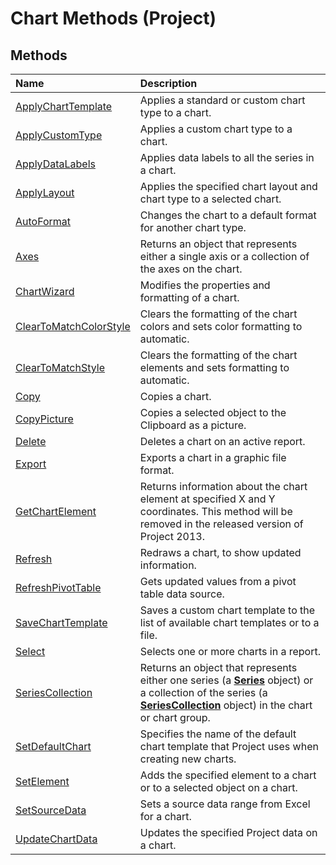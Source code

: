 
# Chart Methods (Project)

## Methods



|**Name**|**Description**|
|:-----|:-----|
|[ApplyChartTemplate](ed449d73-6cae-6d54-de97-617612cd9129.md)|Applies a standard or custom chart type to a chart.|
|[ApplyCustomType](2bfe88c2-198e-a039-ace6-4ba362ce09d6.md)|Applies a custom chart type to a chart.|
|[ApplyDataLabels](cda031a4-ed86-1ec8-583d-44767785e3a1.md)|Applies data labels to all the series in a chart.|
|[ApplyLayout](943ca7d6-aa2e-9058-f33b-4efd4138b497.md)|Applies the specified chart layout and chart type to a selected chart.|
|[AutoFormat](1f560c0e-aed8-c989-9721-8e30595ae56e.md)|Changes the chart to a default format for another chart type.|
|[Axes](0ab295f0-de68-7b8f-50a7-55a1e378080b.md)|Returns an object that represents either a single axis or a collection of the axes on the chart.|
|[ChartWizard](7626dc1f-89e1-3f18-0859-ebe2e0771de0.md)|Modifies the properties and formatting of a chart.|
|[ClearToMatchColorStyle](b2592ff4-8410-fa5c-a270-d03d47156607.md)|Clears the formatting of the chart colors and sets color formatting to automatic.|
|[ClearToMatchStyle](6715dd6c-4213-6fc6-5cdb-5eefbaf9d875.md)|Clears the formatting of the chart elements and sets formatting to automatic.|
|[Copy](92627648-016a-0a69-52b8-bb24b1ea22d3.md)|Copies a chart.|
|[CopyPicture](4353ddb2-51f0-a1a4-a472-ec8bbc83b146.md)|Copies a selected object to the Clipboard as a picture.|
|[Delete](46312c6b-db7b-7562-d97a-d1fc8ba2acb7.md)|Deletes a chart on an active report.|
|[Export](4f0ed821-f1c1-0e0b-0583-51b660ffad90.md)|Exports a chart in a graphic file format.|
|[GetChartElement](f2705f1d-7252-41ec-848b-f7f9cc26663e.md)|Returns information about the chart element at specified X and Y coordinates. This method will be removed in the released version of Project 2013.|
|[Refresh](3b10e91f-3be8-1807-ad3f-8855286ce6a9.md)|Redraws a chart, to show updated information.|
|[RefreshPivotTable](3fed226a-2bb3-2112-01c9-d56a6defd346.md)|Gets updated values from a pivot table data source.|
|[SaveChartTemplate](496eb522-d758-ea4c-1cd9-4884c3b44189.md)|Saves a custom chart template to the list of available chart templates or to a file.|
|[Select](dd4e1adf-3098-61a3-5913-8debc7d01351.md)|Selects one or more charts in a report.|
|[SeriesCollection](fb4fea11-3dac-73f9-6566-6c81de0888e7.md)|Returns an object that represents either one series (a  **[Series](38a834ec-4076-82ef-a6bd-55a1ee2624bd.md)** object) or a collection of the series (a **[SeriesCollection](2065e328-f82c-266f-e34c-fa99100c862e.md)** object) in the chart or chart group.|
|[SetDefaultChart](e0586f53-9ca4-7d06-97ed-ecc418644d9d.md)|Specifies the name of the default chart template that Project uses when creating new charts.|
|[SetElement](ca4acf62-c090-f11c-2816-c5e1a75762fa.md)|Adds the specified element to a chart or to a selected object on a chart.|
|[SetSourceData](723680bb-f2ec-3a8f-f392-a6c90eae7ff8.md)|Sets a source data range from Excel for a chart.|
|[UpdateChartData](ecdef74d-480c-05a7-757c-a5c2e3e7359c.md)|Updates the specified Project data on a chart.|
